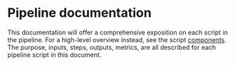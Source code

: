 # Pipeline documentation
This documentation will offer a comprehensive exposition on each script in the pipeline. For a high-level overview instead, see the script [components](/docs/components.md). The purpose, inputs, steps, outputs, metrics, are all described for each pipeline script in this document.

